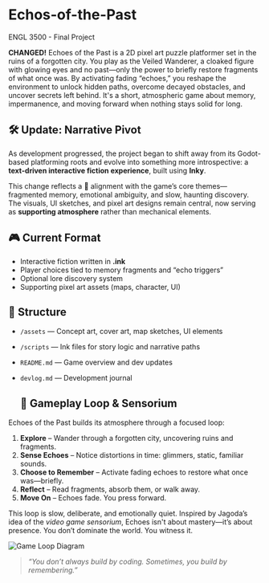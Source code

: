 # Echos-of-the-Past
ENGL 3500 - Final Project

**CHANGED!**
Echoes of the Past is a 2D pixel art puzzle platformer set in the ruins of a forgotten city. You play as the Veiled Wanderer, a cloaked figure with glowing eyes and no past—only the power to briefly restore fragments of what once was. By activating fading “echoes,” you reshape the environment to unlock hidden paths, overcome decayed obstacles, and uncover secrets left behind. It's a short, atmospheric game about memory, impermanence, and moving forward when nothing stays solid for long.

## 🛠 Update: Narrative Pivot

As development progressed, the project began to shift away from its Godot-based platforming roots and evolve into something more introspective: a **text-driven interactive fiction experience**, built using **Inky**.

This change reflects a 📖 alignment with the game’s core themes—fragmented memory, emotional ambiguity, and slow, haunting discovery. The visuals, UI sketches, and pixel art designs remain central, now serving as **supporting atmosphere** rather than mechanical elements.

## 🎮 Current Format
- Interactive fiction written in **.ink**
- Player choices tied to memory fragments and “echo triggers”
- Optional lore discovery system
- Supporting pixel art assets (maps, character, UI)

## 📁 Structure
- `/assets` — Concept art, cover art, map sketches, UI elements
- `/scripts` — Ink files for story logic and narrative paths
- `README.md` — Game overview and dev updates
- `devlog.md` — Development journal

  ## 📖 Gameplay Loop & Sensorium

Echoes of the Past builds its atmosphere through a focused loop:

1. **Explore** – Wander through a forgotten city, uncovering ruins and fragments.
2. **Sense Echoes** – Notice distortions in time: glimmers, static, familiar sounds.
3. **Choose to Remember** – Activate fading echoes to restore what once was—briefly.
4. **Reflect** – Read fragments, absorb them, or walk away.
5. **Move On** – Echoes fade. You press forward.

This loop is slow, deliberate, and emotionally quiet. Inspired by Jagoda’s idea of the *video game sensorium*, Echoes isn't about mastery—it’s about presence. You don’t dominate the world. You witness it.

![Game Loop Diagram](assets/echoes_game_loop_detailed.png)

> *“You don’t always build by coding. Sometimes, you build by remembering.”*

